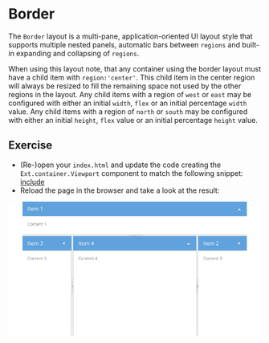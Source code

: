 # Border

The `Border` layout is a multi-pane, application-oriented UI layout style that
supports multiple nested panels, automatic bars between `regions` and built-in
expanding and collapsing of `regions`.

When using this layout note, that any container using the border layout must
have a child item with `region:'center'`. This child item in the center region
will always be resized to fill the remaining space not used by the other
regions in the layout. Any child items with a region of `west` or `east` may be
configured with either an initial `width`, `flex` or an initial percentage
`width` value. Any child items with a region of `north` or `south` may be
configured with either an initial `height`, `flex` value or an initial
percentage `height` value.

## Exercise

* (Re-)open your `index.html` and update the code creating the `Ext.container.Viewport`
  component to match the following snippet:
  [include](../snippets/layout-border.js)
* Reload the page in the browser and take a look at the result:

![Border layout.](../assets/layout-border.png)
